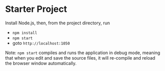 # Starter Project
Install Node.js, then, from the project directory, run

* `npm install`
* `npm start`
* goto `http://localhost:1050`

Note: `npm start` compiles and runs the application in debug mode, meaning that when you edit and save the source files, it will re-compile  and reload the browser window automatically.

